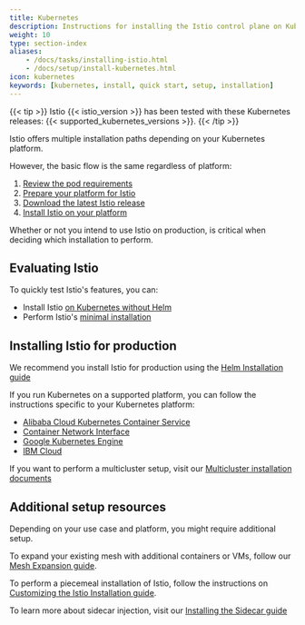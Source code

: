 ```yaml
---
title: Kubernetes
description: Instructions for installing the Istio control plane on Kubernetes and adding virtual machines into the mesh.
weight: 10
type: section-index
aliases:
    - /docs/tasks/installing-istio.html
    - /docs/setup/install-kubernetes.html
icon: kubernetes
keywords: [kubernetes, install, quick start, setup, installation]
---
```


{{< tip >}}
Istio {{< istio_version >}} has been tested with these Kubernetes releases: {{< supported_kubernetes_versions >}}.
{{< /tip >}}

Istio offers multiple installation paths depending on your Kubernetes platform.

However, the basic flow is the same regardless of platform:

1. [Review the pod requirements](./additional-setup/requirements/index.md)
1. [Prepare your platform for Istio](./platform/_index.md)
1. [Download the latest Istio release](./download-release/index.md)
1. [Install Istio on your platform](./helm/index.md)

Whether or not you intend to use Istio on production, is critical when deciding
which installation to perform.

## Evaluating Istio

To quickly test Istio's features, you can:

- Install Istio [on Kubernetes without Helm](./install/kubernetes/index.md)
- Perform Istio's [minimal installation](./install/minimal/index.md)

## Installing Istio for production

We recommend you install Istio for production using the
[Helm Installation guide](./install/helm/index.md)

If you run Kubernetes on a supported platform, you can follow the instructions
specific to your Kubernetes platform:

- [Alibaba Cloud Kubernetes Container Service](./install/alibaba/index.md)
- [Container Network Interface](./install/cni/index.md)
- [Google Kubernetes Engine](./install/gke/index.md)
- [IBM Cloud](./install/ibm/index.md)

If you want to perform a multicluster setup, visit our
[Multicluster installation documents](./multicluster/_index.md)

## Additional setup resources

Depending on your use case and platform, you might require additional setup.

To expand your existing mesh with additional containers or VMs, follow our
[Mesh Expansion guide](./additional-setup/mesh-expansion/index.md).

To perform a piecemeal installation of Istio, follow the instructions on
[Customizing the Istio Installation guide](./additional-setup/customize/index.md).

To learn more about sidecar injection, visit our
[Installing the Sidecar guide](./additional-setup/sidecars/index.md)

